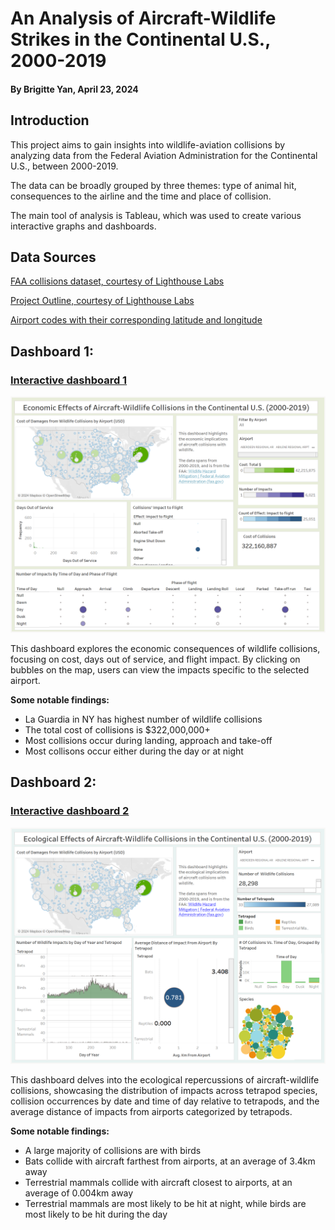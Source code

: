 # An Analysis of Aircraft-Wildlife Strikes in the Continental U.S., 2000-2019

#### By Brigitte Yan, April 23, 2024
## Introduction

This project aims to gain insights into wildlife-aviation collisions by analyzing data from the Federal Aviation Administration for the Continental U.S., between 2000-2019.

The data can be broadly grouped by three themes: type of animal hit, consequences to the airline and the time and place of collision. 

The main tool of analysis is Tableau, which was used to create various interactive graphs and dashboards. 


## Data Sources

[FAA collisions dataset, courtesy of Lighthouse Labs](https://docs.google.com/spreadsheets/d/1V-tOmmtGtiY_3XMnYtVblDhlj_kzLBxa/edit?rtpof=true&sd=true.#gid=1639910750)

[Project Outline, courtesy of Lighthouse Labs](https://github.com/lighthouse-labs/Final-Project-Tableau)

[Airport codes with their corresponding latitude and longitude](https://github.com/ip2location/ip2location-iata-icao)

## Dashboard 1:
### [Interactive dashboard 1](https://public.tableau.com/views/FAA_wildlife_collisions/economics_dashboard?:language=en-US&publish=yes&:sid=&:display_count=n&:origin=viz_share_link)
 
![Economics Dashboard](docs/images/economics_dashboard.png)

This dashboard explores the economic consequences of wildlife collisions, focusing on cost, days out of service, and flight impact. By clicking on bubbles on the map, users can view the impacts specific to the selected airport.

**Some notable findings:**
- La Guardia in NY has highest number of wildlife collisions
- The total cost of collisions is $322,000,000+
- Most collisions occur during landing, approach and take-off
- Most collisons occur either during the day or at night 

## Dashboard 2:
### [Interactive dashboard 2](https://public.tableau.com/views/FAA_wildlife_collisions/ecology_dashboard?:language=en-US&publish=yes&:sid=&:display_count=n&:origin=viz_share_link)
![Ecology Dashboard](docs\images\ecology_dashboard.png)

This dashboard delves into the ecological repercussions of aircraft-wildlife collisions, showcasing the distribution of impacts across tetrapod species, collision occurrences by date and time of day relative to tetrapods, and the average distance of impacts from airports categorized by tetrapods.

**Some notable findings:**
- A large majority of collisions are with birds
- Bats collide with aircraft farthest from airports, at an average of 3.4km away
- Terrestrial mammals collide with aircraft closest to airports, at an average of 0.004km away
- Terrestrial mammals are most likely to be hit at night, while birds are most likely to be hit during the day 